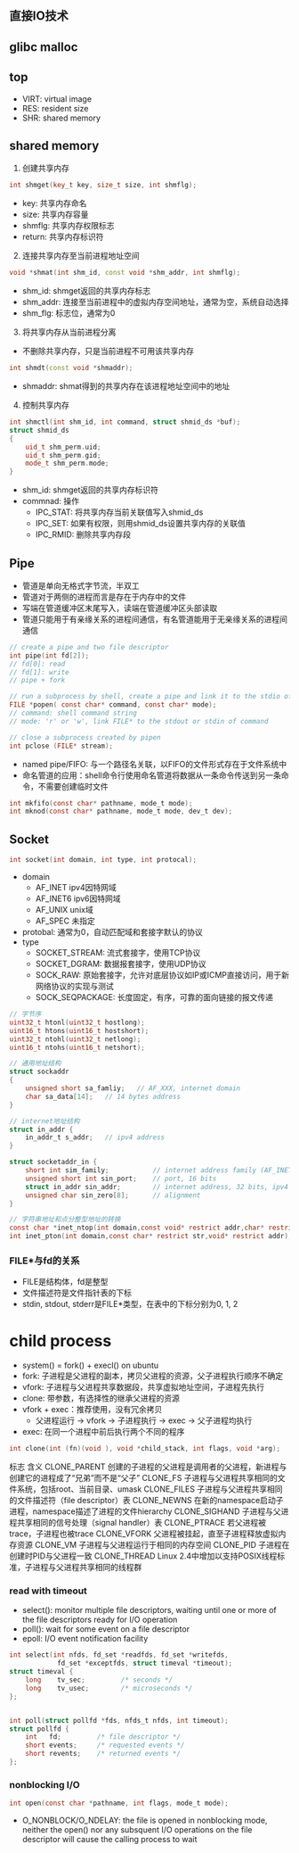 ## 直接IO技术


## glibc malloc



## top
- VIRT: virtual image
- RES: resident size
- SHR: shared memory



## shared memory
1. 创建共享内存
```cpp
int shmget(key_t key, size_t size, int shmflg);
```
- key: 共享内存命名
- size: 共享内存容量
- shmflg: 共享内存权限标志
- return: 共享内存标识符

2. 连接共享内存至当前进程地址空间
```cpp
void *shmat(int shm_id, const void *shm_addr, int shmflg);
```
- shm_id: shmget返回的共享内存标志
- shm_addr: 连接至当前进程中的虚拟内存空间地址，通常为空，系统自动选择
- shm_flg: 标志位，通常为0

3. 将共享内存从当前进程分离
- 不删除共享内存，只是当前进程不可用该共享内存
```cpp
int shmdt(const void *shmaddr);
```
- shmaddr: shmat得到的共享内存在该进程地址空间中的地址

4. 控制共享内存
```cpp
int shmctl(int shm_id, int command, struct shmid_ds *buf);
struct shmid_ds
{
    uid_t shm_perm.uid;
    uid_t shm_perm.gid;
    mode_t shm_perm.mode;
}
```
- shm_id: shmget返回的共享内存标识符
- commnad: 操作
    - IPC_STAT: 将共享内存当前关联值写入shmid_ds
    - IPC_SET: 如果有权限，则用shmid_ds设置共享内存的关联值
    - IPC_RMID: 删除共享内存段

## Pipe
- 管道是单向无格式字节流，半双工
- 管道对于两侧的进程而言是存在于内存中的文件
- 写端在管道缓冲区末尾写入，读端在管道缓冲区头部读取
- 管道只能用于有亲缘关系的进程间通信，有名管道能用于无亲缘关系的进程间通信
```c
// create a pipe and two file descriptor
int pipe(int fd[2]);
// fd[0]: read
// fd[1]: write
// pipe + fork
```
```c
// run a subprocess by shell, create a pipe and link it to the stdio of subprocess
FILE *popen( const char* command, const char* mode);
// command: shell command string
// mode: 'r' or 'w', link FILE* to the stdout or stdin of command

// close a subprocess created by pipen
int pclose (FILE* stream);
```
- named pipe/FIFO: 与一个路径名关联，以FIFO的文件形式存在于文件系统中
- 命名管道的应用：shell命令行使用命名管道将数据从一条命令传送到另一条命令，不需要创建临时文件
```c
int mkfifo(const char* pathname, mode_t mode);
int mknod(const char* pathname, mode_t mode, dev_t dev);
```

## Socket
```c
int socket(int domain, int type, int protocal);
```
- domain
    - AF_INET ipv4因特网域
    - AF_INET6 ipv6因特网域
    - AF_UNIX unix域
    - AF_SPEC 未指定
- protobal: 通常为0，自动匹配域和套接字默认的协议
- type
    - SOCKET_STREAM: 流式套接字，使用TCP协议
    - SOCKET_DGRAM: 数据报套接字，使用UDP协议
    - SOCK_RAW: 原始套接字，允许对底层协议如IP或ICMP直接访问，用于新网络协议的实现与测试
    - SOCK_SEQPACKAGE: 长度固定，有序，可靠的面向链接的报文传递
```c
// 字节序
uint32_t htonl(uint32_t hostlong);
uint16_t htons(uint16_t hostshort);
uint32_t ntohl(uint32_t netlong);
uint16_t ntohs(uint16_t netshort);

// 通用地址结构
struct sockaddr
{
    unsigned short sa_famliy;   // AF_XXX, internet domain 
    char sa_data[14];   // 14 bytes address
}

// internet地址结构
struct in_addr {
    in_addr_t s_addr;   // ipv4 address
}

struct socketaddr_in {
    short int sim_family;           // internet address family (AF_INET)
    unsigned short int sin_port;    // port, 16 bits
    struct in_addr sin_addr;        // internet address, 32 bits, ipv4
    unsigned char sin_zero[8];      // alignment
}

// 字符串地址和点分整型地址的转换
const char *inet_ntop(int domain,const void* restrict addr,char* restrict str,socklen_t size);
int inet_pton(int domain,const char* restrict str,void* restrict addr);


```


### FILE*与fd的关系
- FILE是结构体，fd是整型
- 文件描述符是文件指针表的下标
- stdin, stdout, stderr是FILE*类型，在表中的下标分别为0, 1, 2


# child process
- system() = fork() + execl() on ubuntu
- fork: 子进程是父进程的副本，拷贝父进程的资源，父子进程执行顺序不确定
- vfork: 子进程与父进程共享数据段，共享虚拟地址空间，子进程先执行
- clone: 带参数，有选择性的继承父进程的资源
- vfork + exec：推荐使用，没有冗余拷贝
    - 父进程运行 -> vfork -> 子进程执行 -> exec -> 父子进程均执行
- exec: 在同一个进程中前后执行两个不同的程序

```c 
int clone(int (fn)(void ), void *child_stack, int flags, void *arg); 
```

标志	含义
CLONE_PARENT	创建的子进程的父进程是调用者的父进程，新进程与创建它的进程成了“兄弟”而不是“父子”
CLONE_FS	子进程与父进程共享相同的文件系统，包括root、当前目录、umask
CLONE_FILES	子进程与父进程共享相同的文件描述符（file descriptor）表
CLONE_NEWNS	在新的namespace启动子进程，namespace描述了进程的文件hierarchy
CLONE_SIGHAND	子进程与父进程共享相同的信号处理（signal handler）表
CLONE_PTRACE	若父进程被trace，子进程也被trace
CLONE_VFORK	父进程被挂起，直至子进程释放虚拟内存资源
CLONE_VM	子进程与父进程运行于相同的内存空间
CLONE_PID	子进程在创建时PID与父进程一致
CLONE_THREAD	Linux 2.4中增加以支持POSIX线程标准，子进程与父进程共享相同的线程群



### read with timeout
- select(): monitor multiple file descriptors, waiting until one or more of the file descriptors ready for I/O operation
- poll(): wait for some event on a file descriptor
- epoll: I/O event notification facility
```c
int select(int nfds, fd_set *readfds, fd_set *writefds,
            fd_set *exceptfds, struct timeval *timeout);
struct timeval {
    long    tv_sec;         /* seconds */
    long    tv_usec;        /* microseconds */
};


int poll(struct pollfd *fds, nfds_t nfds, int timeout);
struct pollfd {
    int   fd;         /* file descriptor */
    short events;     /* requested events */
    short revents;    /* returned events */
};

```


### nonblocking I/O
```c
int open(const char *pathname, int flags, mode_t mode);
```
- O_NONBLOCK/O_NDELAY: the file is opened in nonblocking mode, neither the open() nor any subsquent I/O operations on the file descriptor will cause the calling process to wait


